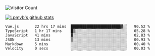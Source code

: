 ![Visitor Count](https://profile-counter.glitch.me/Lpmvb/count.svg)

[![Lpmvb's github stats](https://github-readme-stats.vercel.app/api?username=lpmvb&show_icons=true&title_color=fff&icon_color=79ff97&text_color=9f9f9f&bg_color=151515)](https://github.com/anuraghazra/github-readme-stats)

<!--
Here are some ideas to get you started:

- 🔭 I’m currently working on ...
- 🌱 I’m currently learning ...
- 👯 I’m looking to collaborate on ...
- 🤔 I’m looking for help with ...
- 💬 Ask me about ...
- 📫 How to reach me: ...
- 😄 Pronouns: ...
- ⚡ Fun fact: ...
-->

<!--START_SECTION:waka-->

```text
Vue.js       22 hrs 17 mins  ██████████████████████▓░░   90.52 %
TypeScript   1 hr 17 mins    █▒░░░░░░░░░░░░░░░░░░░░░░░   05.28 %
JavaScript   41 mins         ▓░░░░░░░░░░░░░░░░░░░░░░░░   02.83 %
JSON         13 mins         ▒░░░░░░░░░░░░░░░░░░░░░░░░   00.93 %
Markdown     5 mins          ░░░░░░░░░░░░░░░░░░░░░░░░░   00.40 %
Velocity     0 secs          ░░░░░░░░░░░░░░░░░░░░░░░░░   00.03 %
```

<!--END_SECTION:waka-->
